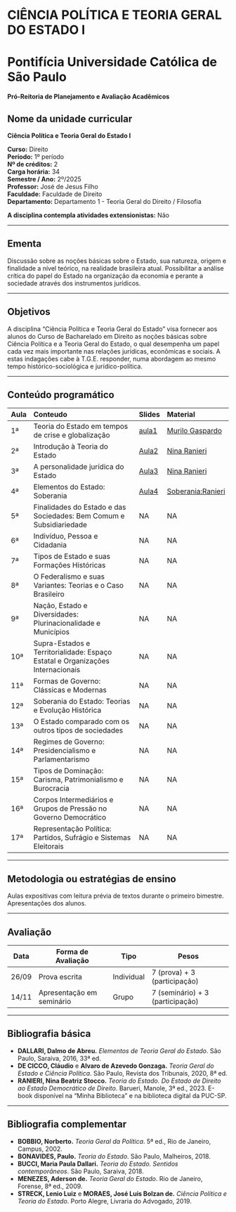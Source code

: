 
<!-- README.md is generated from README.Rmd. Please edit that file -->

# CIÊNCIA POLÍTICA E TEORIA GERAL DO ESTADO I

<!-- badges: start -->
<!-- badges: end -->

# Pontifícia Universidade Católica de São Paulo

**Pró-Reitoria de Planejamento e Avaliação Acadêmicos**

## Nome da unidade curricular

**Ciência Política e Teoria Geral do Estado I**

**Curso:** Direito  
**Período:** 1º período  
**Nº de créditos:** 2  
**Carga horária:** 34  
**Semestre / Ano:** 2º/2025  
**Professor:** José de Jesus Filho  
**Faculdade:** Faculdade de Direito  
**Departamento:** Departamento 1 - Teoria Geral do Direito / Filosofia

**A disciplina contempla atividades extensionistas:** Não

------------------------------------------------------------------------

## Ementa

Discussão sobre as noções básicas sobre o Estado, sua natureza, origem e
finalidade a nível teórico, na realidade brasileira atual. Possibilitar
a análise crítica do papel do Estado na organização da economia e
perante a sociedade através dos instrumentos jurídicos.

------------------------------------------------------------------------

## Objetivos

A disciplina “Ciência Política e Teoria Geral do Estado” visa fornecer
aos alunos do Curso de Bacharelado em Direito as noções básicas sobre
Ciência Política e a Teoria Geral do Estado, o qual desempenha um papel
cada vez mais importante nas relações jurídicas, econômicas e sociais. A
estas indagações cabe à T.G.E. responder, numa abordagem ao mesmo tempo
histórico-sociológica e jurídico-política.

------------------------------------------------------------------------

## Conteúdo programático

| Aula | Conteudo | Slides | Material |
|:---|:---|:---|:---|
| 1ª | Teoria do Estado em tempos de crise e globalização | [aula1](https://jjesusfilho.github.io/tge1/slides/aula1/aula1.html#/title-slide) | [Murilo Gaspardo](https://drive.google.com/file/d/1rFhPEa9NWLjZ4MTNVAeTarvfJdC9f-A7/view?usp=drive_link) |
| 2ª | Introdução à Teoria do Estado | [Aula2](https://jjesusfilho.github.io/tge1/slides/aula2/aula2.html#/title-slide) | [Nina Ranieri](https://drive.google.com/file/d/1pxLaQptcaOvwWDgw19xiuEI-PyXrp1_3/view?usp=drive_link) |
| 3ª | A personalidade jurídica do Estado | [Aula3](https://jjesusfilho.github.io/tge1/slides/aula3/aula3.html#/title-slide) | [Nina Ranieri](https://drive.google.com/file/d/1DWPDoyR68u_1hS-ycjokAjEHa6GfBw4f/view?usp=drive_link) |
| 4ª | Elementos do Estado: Soberania | [Aula4](https://jjesusfilho.github.io/tge1/slides/aula4/soberania.html#/title-slide) | [Soberania:Ranieri](https://drive.google.com/file/d/1bCbvZi6K0zWGYRavWvLT3xGQxbesyTPT/view?usp=drive_link) |
| 5ª | Finalidades do Estado e das Sociedades: Bem Comum e Subsidiariedade | NA | NA |
| 6ª | Indivíduo, Pessoa e Cidadania | NA | NA |
| 7ª | Tipos de Estado e suas Formações Históricas | NA | NA |
| 8ª | O Federalismo e suas Variantes: Teorias e o Caso Brasileiro | NA | NA |
| 9ª | Nação, Estado e Diversidades: Plurinacionalidade e Municípios | NA | NA |
| 10ª | Supra-Estados e Territorialidade: Espaço Estatal e Organizações Internacionais | NA | NA |
| 11ª | Formas de Governo: Clássicas e Modernas | NA | NA |
| 12ª | Soberania do Estado: Teorias e Evolução Histórica | NA | NA |
| 13ª | O Estado comparado com os outros tipos de sociedades | NA | NA |
| 14ª | Regimes de Governo: Presidencialismo e Parlamentarismo | NA | NA |
| 15ª | Tipos de Dominação: Carisma, Patrimonialismo e Burocracia | NA | NA |
| 16ª | Corpos Intermediários e Grupos de Pressão no Governo Democrático | NA | NA |
| 17ª | Representação Política: Partidos, Sufrágio e Sistemas Eleitorais | NA | NA |

------------------------------------------------------------------------

## Metodologia ou estratégias de ensino

Aulas expositivas com leitura prévia de textos durante o primeiro
bimestre. Apresentações dos alunos.

------------------------------------------------------------------------

## Avaliação

| Data  | Forma de Avaliação        | Tipo       | Pesos                            |
|-------|---------------------------|------------|----------------------------------|
| 26/09 | Prova escrita             | Individual | 7 (prova) + 3 (participação)     |
| 14/11 | Apresentação em seminário | Grupo      | 7 (seminário) + 3 (participação) |

------------------------------------------------------------------------

## Bibliografia básica

- **DALLARI, Dalmo de Abreu.** *Elementos de Teoria Geral do Estado*.
  São Paulo, Saraiva, 2016, 33ª ed.  
- **DE CICCO, Cláudio** e **Alvaro de Azevedo Gonzaga.** *Teoria Geral
  do Estado e Ciência Política*. São Paulo, Revista dos Tribunais, 2020,
  8ª ed.  
- **RANIERI, Nina Beatriz Stocco.** *Teoria do Estado. Do Estado de
  Direito ao Estado Democrático de Direito*. Barueri, Manole, 3ª
  ed., 2023. E-book disponível na “Minha Biblioteca” e na biblioteca
  digital da PUC-SP.

------------------------------------------------------------------------

## Bibliografia complementar

- **BOBBIO, Norberto.** *Teoria Geral da Política*. 5ª ed., Rio de
  Janeiro, Campus, 2002.  
- **BONAVIDES, Paulo.** *Teoria do Estado*. São Paulo, Malheiros,
  2018.  
- **BUCCI, Maria Paula Dallari.** *Teoria do Estado. Sentidos
  contemporâneos*. São Paulo, Saraiva, 2018.  
- **MENEZES, Aderson de.** *Teoria Geral do Estado*. Rio de Janeiro,
  Forense, 8ª ed., 2009.  
- **STRECK, Lenio Luiz** e **MORAES, José Luis Bolzan de.** *Ciência
  Política e Teoria do Estado*. Porto Alegre, Livraria do Advogado,
  2019.
